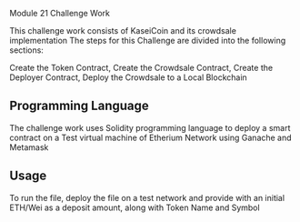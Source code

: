 Module 21 Challenge Work

This challenge work consists of KaseiCoin and its crowdsale implementation
The steps for this Challenge are divided into the following sections:

Create the Token Contract, Create the Crowdsale Contract, Create the  Deployer Contract, Deploy the Crowdsale to a Local Blockchain

## Programming Language
The challenge work uses Solidity programming language to deploy a 
smart contract on a Test virtual machine of Etherium Network using
Ganache and Metamask

## Usage
To run the file, deploy the file on a test network and provide with
an initial ETH/Wei as a deposit amount, along with Token Name and Symbol
